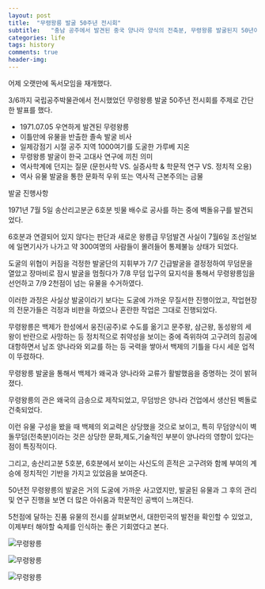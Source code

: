 ```yaml
---
layout: post
title:  "무령왕릉 발굴 50주년 전시회"
subtitle:   "충남 공주에서 발견된 중국 양나라 양식의 전축분, 무령왕릉 발굴된지 50년이 지났다."
categories: life
tags: history
comments: true
header-img: 
---
```


어제 오랫만에 독서모임을 재개했다. 

3/6까지 국립공주박물관에서 전시했었던 무령왕릉 발굴 50주년 전시회를 주제로 간단한 발표를 했다.

* 1971.07.05 우연하게 발견된 무령왕릉
* 이틀만에 유물을 반출한 졸속 발굴 비사
* 일제강점기 시절 공주 지역 1000여기를 도굴한 가루베 지온
* 무령왕릉 발굴이 한국 고대사 연구에 끼친 의미
* 역사학계에 던지는 질문 (문헌사학 VS. 실증사학 & 학문적 연구 VS. 정치적 오용)
* 역사 유물 발굴을 통한 문화적 우위 또는 역사적 근본주의는 금물

발굴 진행사항 

1971년 7월 5일 송산리고분군 6호분 빗물 배수로 공사를 하는 중에 벽돌유구를 발견되었다. 

6호분과 연결되어 있지 않다는 판단과 새로운 왕릉급 무덤발견 사실이 7월6일 조선일보에 일면기사가 나가고 약 300여명의 사람들이 몰려들어 통제불능 상태가 되었다. 

도굴의 위협이 커짐을 걱정한 발굴단의 지휘부가 7/7 긴급발굴을 결정정하여 무덤문을 열았고 장마비로 잠시 발굴을 멈췄다가 7/8 무덤 입구의 묘지석을 통해서 무령왕릉임을 선언하고 7/9 2천점이 넘는 유물을 수거하였다. 

이러한 과정은 사실상 발굴이라기 보다는 도굴에 가까운 무질서한 진행이었고, 작업현장의 전문가들은 걱정과 비판을 하였으나 혼란한 작업은 그대로 진행되었다. 

무령왕릉은 백제가 한성에서 웅진(공주)로 수도를 옮기고 문주왕, 삼근왕, 동성왕의 세 왕이 반란으로 사망하는 등 정치적으로 취약성을 보이는 중에 즉위하여 고구려의 침공에 대항하면서 남조 양나라와 외교를 하는 등 국력을 쌓아서 백제의 기틀을 다시 세운 업적이 뚜렸하다. 

무령왕릉 발굴을 통해서 백제가 왜국과 양나라와 교류가 활발했음을 증명하는 것이 밝혀졌다. 

무령왕릉의 관은 왜국의 금송으로 제작되었고, 무덤방은 양나라 건업에서 생산된 벽돌로 건축되었다. 

이런 유물 구성을 봤을 때 백제의 외교력은 상당했을 것으로 보이고, 특히 무덤양식이 벽돌무덤(전축분)이라는 것은 상당한 문화,제도,기술적인 부분이 양나라의 영향이 있다는 점이 특징적이다. 

그리고, 송산리고분 5호분, 6호분에서 보이는 사신도의 흔적은 고구려와 함께 부여의 계승에 정치적인 기반을 가지고 있었음을 보여준다. 

50년전 무령왕릉의 발굴은 거의 도굴에 가까운 사고였지만, 발굴된 유물과 그 후의 관리 및 연구 진행을 보면 더 많은 아쉬움과 학문적인 공백이 느껴진다.

5천점에 달하는 진품 유물의 전시를 살펴보면서, 대한민국의 발전을 확인할 수 있었고, 이제부터 해야할 숙제를 인식하는 좋은 기회였다고 본다.  


 ![무령왕릉](https://youngsungson.github.io/assets/img/life/20220317-life-bookclub1.jpg)
 
 ![무령왕릉](https://youngsungson.github.io/assets/img/life/20220317-life-bookclub2.jpg)
 
 ![무령왕릉](https://youngsungson.github.io/assets/img/life/20220317-life-bookclub3.jpg)
    
 
 
 
